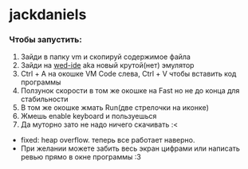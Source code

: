 # jackdaniels
### Чтобы запустить:
1. Зайди в папку vm и скопируй содержимое файла
2. Зайди на [wed-ide](https://nand2tetris.github.io/web-ide/vm) aka новый крутой(нет) эмулятор
3. Ctrl + A на окошке VM Code слева, Ctrl + V чтобы вставить код программы
4. Ползунок скорости в том же окошке на Fast но не до конца для стабильности
5. В том же окошке жмать Run(две стрелочки на иконке)
6. Жмешь enable keyboard и пользуешься
7. Да муторно зато не надо ничего скачивать :<

- fixed: heap overflow. теперь все работает наверно.
- При желании можете забить весь экран цифрами или написать ревью прямо в окне программы :3
